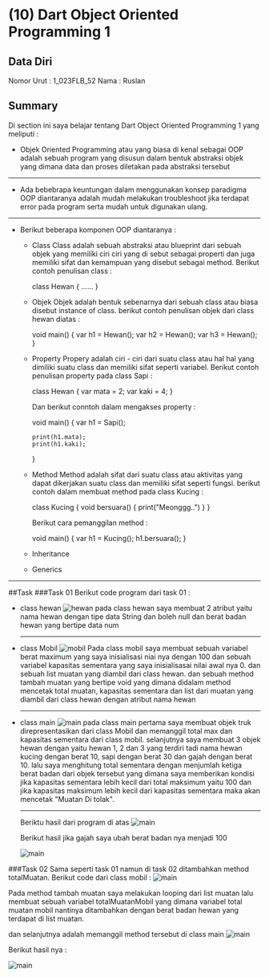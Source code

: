 # (10) Dart Object Oriented Programming 1

## Data Diri

Nomor Urut : 1_023FLB_52
Nama : Ruslan

## Summary

Di section ini saya belajar tentang Dart Object Oriented Programming 1 yang meliputi :

- Objek Oriented Programming atau yang biasa di kenal sebagai OOP adalah sebuah program yang disusun dalam bentuk abstraksi objek yang dimana data dan proses diletakan pada abstraksi tersebut

---

- Ada bebebrapa keuntungan dalam menggunakan konsep paradigma OOP diantaranya adalah mudah melakukan troubleshoot jika terdapat error pada program serta mudah untuk digunakan ulang.

---

- Berikut beberapa komponen OOP diantaranya :

  - Class
    Class adalah sebuah abstraksi atau blueprint dari sebuah objek yang memiliki ciri ciri yang di sebut sebagai properti dan juga memiliki sifat dan kemampuan yang disebut sebagai method. Berikut contoh penulisan class :

    class Hewan {
    ......
    }

  - Objek
    Objek adalah bentuk sebenarnya dari sebuah class atau biasa disebut instance of class. berikut contoh penulisan objek dari class hewan diatas :

    void main() {
    var h1 = Hewan();
    var h2 = Hewan();
    var h3 = Hewan();
    }

  - Property
    Propery adalah ciri - ciri dari suatu class atau hal hal yang dimiliki suatu class dan memiliki sifat seperti variabel. Berikut contoh penulisan property pada class Sapi :

    class Hewan {
    var mata = 2;
    var kaki = 4;
    }

    Dan berikut conntoh dalam mengakses property :

    void main() {
    var h1 = Sapi();

        print(h1.mata);
        print(h1.kaki);

    }

  - Method
    Method adalah sifat dari suatu class atau aktivitas yang dapat dikerjakan suatu class dan memiliki sifat seperti fungsi. berikut contoh dalam membuat method pada class Kucing :

    class Kucing {
    void bersuara() {
    print("Meonggg..")
    }
    }

    Berikut cara pemanggilan method :

    void main() {
    var h1 = Kucing();
    h1.bersuara();
    }

  - Inheritance
  - Generics

---

##Task
###Task 01
Berikut code program dari task 01 :

- class hewan
  ![hewan](../screenshots/classHewan.png)
  pada class hewan saya membuat 2 atribut yaitu nama hewan dengan tipe data String dan boleh null dan berat badan hewan yang bertipe data num

  ***

- class Mobil
  ![mobil](../screenshots/classMobil.png)
  Pada class mobil saya membuat sebuah variabel berat maximum yang saya inisialisasi niai nya dengan 100 dan sebuah variabel kapasitas sementara yang saya inisialisasai nilai awal nya 0. dan sebuah list muatan yang diambil dari class hewan. dan sebuah method tambah muatan yang bertipe void yang dimana didalam method mencetak total muatan, kapasitas sementara dan list dari muatan yang diambil dari class hewan dengan atribut nama hewan

  ***

- class main
  ![main](../screenshots/classMain.png)
  pada class main pertama saya membuat objek truk direpresentasikan dari class Mobil dan memanggil total max dan kapasitas sementara dari class mobil. selanjutnya saya membuat 3 objek hewan dengan yaitu hewan 1, 2 dan 3 yang terdiri tadi nama hewan kucing dengan berat 10, sapi dengan berat 30 dan gajah dengan berat 10. lalu saya menghitung total sementara dengan menjumlah ketiga berat badan dari objek tersebut yang dimana saya memberikan kondisi jika kapasitas sementara lebih kecil dari total maksimum yaitu 100 dan jika kapasitas maksimum lebih kecil dari kapasitas sementara maka akan mencetak "Muatan Di tolak".

  ***

  Beriktu hasil dari program di atas
  ![main](../screenshots/hasil.png)

  Berikut hasil jika gajah saya ubah berat badan nya menjadi 100

  ![main](../screenshots/hasil2.png)

###Task 02
Sama seperti task 01 namun di task 02 ditambahkan method totalMuatan.
Berikut code dari class mobil :
![main](../screenshots/codeTask2.png)

Pada method tambah muatan saya melakukan looping dari list muatan lalu membuat sebuah variabel totalMuatanMobil yang dimana variabel total muatan mobil nantinya ditambahkan dengan berat badan hewan yang terdapat di list muatan.

dan selanjutnya adalah memanggil method tersebut di class main
![main](../screenshots/mainTask2.png)

Berikut hasil nya :

![main](../screenshots/hasilTask02.png)
